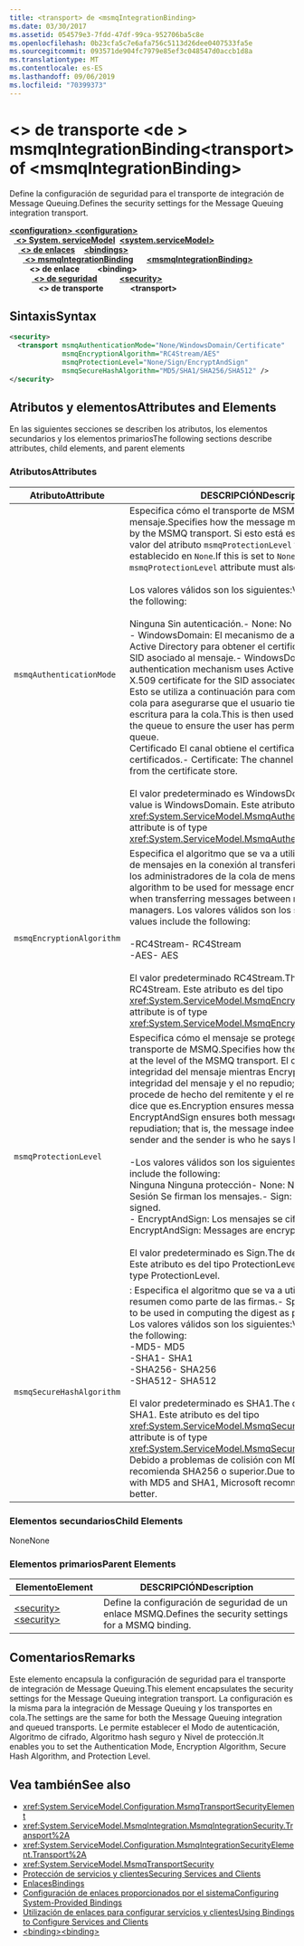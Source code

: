 ```yaml
---
title: <transport> de <msmqIntegrationBinding>
ms.date: 03/30/2017
ms.assetid: 054579e3-7fdd-47df-99ca-952706ba5c8e
ms.openlocfilehash: 0b23cfa5c7e6afa756c5113d26dee0407533fa5e
ms.sourcegitcommit: 093571de904fc7979e85ef3c048547d0accb1d8a
ms.translationtype: MT
ms.contentlocale: es-ES
ms.lasthandoff: 09/06/2019
ms.locfileid: "70399373"
---
```

# <a name="transport-of-msmqintegrationbinding"></a><span data-ttu-id="6d2fa-102">\<> de transporte \<de > msmqIntegrationBinding</span><span class="sxs-lookup"><span data-stu-id="6d2fa-102">\<transport> of \<msmqIntegrationBinding></span></span>
<span data-ttu-id="6d2fa-103">Define la configuración de seguridad para el transporte de integración de Message Queuing.</span><span class="sxs-lookup"><span data-stu-id="6d2fa-103">Defines the security settings for the Message Queuing integration transport.</span></span>  
  
<span data-ttu-id="6d2fa-104">[ **\<configuration>** ](../configuration-element.md)</span><span class="sxs-lookup"><span data-stu-id="6d2fa-104">[**\<configuration>**](../configuration-element.md)</span></span>\
<span data-ttu-id="6d2fa-105">&nbsp;&nbsp;[ **\<> System. serviceModel**](system-servicemodel.md)</span><span class="sxs-lookup"><span data-stu-id="6d2fa-105">&nbsp;&nbsp;[**\<system.serviceModel>**](system-servicemodel.md)</span></span>\
<span data-ttu-id="6d2fa-106">&nbsp;&nbsp;&nbsp;&nbsp;[ **\<> de enlaces**](bindings.md)</span><span class="sxs-lookup"><span data-stu-id="6d2fa-106">&nbsp;&nbsp;&nbsp;&nbsp;[**\<bindings>**](bindings.md)</span></span>\
<span data-ttu-id="6d2fa-107">&nbsp;&nbsp;&nbsp;&nbsp;&nbsp;&nbsp;[ **\<> msmqIntegrationBinding**](msmqintegrationbinding.md)</span><span class="sxs-lookup"><span data-stu-id="6d2fa-107">&nbsp;&nbsp;&nbsp;&nbsp;&nbsp;&nbsp;[**\<msmqIntegrationBinding>**](msmqintegrationbinding.md)</span></span>\
<span data-ttu-id="6d2fa-108">&nbsp;&nbsp;&nbsp;&nbsp;&nbsp;&nbsp;&nbsp;&nbsp; **\<> de enlace**</span><span class="sxs-lookup"><span data-stu-id="6d2fa-108">&nbsp;&nbsp;&nbsp;&nbsp;&nbsp;&nbsp;&nbsp;&nbsp;**\<binding>**</span></span>\
<span data-ttu-id="6d2fa-109">&nbsp;&nbsp;&nbsp;&nbsp;&nbsp;&nbsp;&nbsp;&nbsp;&nbsp;&nbsp;[ **\<> de seguridad**](security-of-msmqintegrationbinding.md)</span><span class="sxs-lookup"><span data-stu-id="6d2fa-109">&nbsp;&nbsp;&nbsp;&nbsp;&nbsp;&nbsp;&nbsp;&nbsp;&nbsp;&nbsp;[**\<security>**](security-of-msmqintegrationbinding.md)</span></span>\
<span data-ttu-id="6d2fa-110">&nbsp;&nbsp;&nbsp;&nbsp;&nbsp;&nbsp;&nbsp;&nbsp;&nbsp;&nbsp;&nbsp;&nbsp; **\<> de transporte**</span><span class="sxs-lookup"><span data-stu-id="6d2fa-110">&nbsp;&nbsp;&nbsp;&nbsp;&nbsp;&nbsp;&nbsp;&nbsp;&nbsp;&nbsp;&nbsp;&nbsp;**\<transport>**</span></span>  
  
## <a name="syntax"></a><span data-ttu-id="6d2fa-111">Sintaxis</span><span class="sxs-lookup"><span data-stu-id="6d2fa-111">Syntax</span></span>  
  
```xml  
<security>
  <transport msmqAuthenticationMode="None/WindowsDomain/Certificate"
             msmqEncryptionAlgorithm="RC4Stream/AES"
             msmqProtectionLevel="None/Sign/EncryptAndSign"
             msmqSecureHashAlgorithm="MD5/SHA1/SHA256/SHA512" />
</security>
```  
  
## <a name="attributes-and-elements"></a><span data-ttu-id="6d2fa-112">Atributos y elementos</span><span class="sxs-lookup"><span data-stu-id="6d2fa-112">Attributes and Elements</span></span>  
 <span data-ttu-id="6d2fa-113">En las siguientes secciones se describen los atributos, los elementos secundarios y los elementos primarios</span><span class="sxs-lookup"><span data-stu-id="6d2fa-113">The following sections describe attributes, child elements, and parent elements</span></span>  
  
### <a name="attributes"></a><span data-ttu-id="6d2fa-114">Atributos</span><span class="sxs-lookup"><span data-stu-id="6d2fa-114">Attributes</span></span>  
  
|<span data-ttu-id="6d2fa-115">Atributo</span><span class="sxs-lookup"><span data-stu-id="6d2fa-115">Attribute</span></span>|<span data-ttu-id="6d2fa-116">DESCRIPCIÓN</span><span class="sxs-lookup"><span data-stu-id="6d2fa-116">Description</span></span>|  
|---------------|-----------------|  
|`msmqAuthenticationMode`|<span data-ttu-id="6d2fa-117">Especifica cómo el transporte de MSMQ debe autenticar el mensaje.</span><span class="sxs-lookup"><span data-stu-id="6d2fa-117">Specifies how the message must be authenticated by the MSMQ transport.</span></span> <span data-ttu-id="6d2fa-118">Si esto está establecido en `None`, el valor del atributo `msmqProtectionLevel` también debe estar establecido en `None`.</span><span class="sxs-lookup"><span data-stu-id="6d2fa-118">If this is set to `None`, the value of the `msmqProtectionLevel` attribute must also be set to `None`.</span></span><br /><br /> <span data-ttu-id="6d2fa-119">Los valores válidos son los siguientes:</span><span class="sxs-lookup"><span data-stu-id="6d2fa-119">Valid values include the following:</span></span><br /><br /> <span data-ttu-id="6d2fa-120">Ninguna Sin autenticación.</span><span class="sxs-lookup"><span data-stu-id="6d2fa-120">-   None: No authentication.</span></span><br /><span data-ttu-id="6d2fa-121">-   WindowsDomain: El mecanismo de autenticación utiliza Active Directory para obtener el certificado X. 509 para el SID asociado al mensaje.</span><span class="sxs-lookup"><span data-stu-id="6d2fa-121">-   WindowsDomain: The authentication mechanism uses Active Directory to get the X.509 certificate for the SID associated with the message.</span></span> <span data-ttu-id="6d2fa-122">Esto se utiliza a continuación para comprobar el ACL de la cola para asegurarse que el usuario tiene el permiso de escritura para la cola.</span><span class="sxs-lookup"><span data-stu-id="6d2fa-122">This is then used to check the ACL of the queue to ensure the user has permission to write to the queue.</span></span><br /><span data-ttu-id="6d2fa-123">Certificado El canal obtiene el certificado del almacén de certificados.</span><span class="sxs-lookup"><span data-stu-id="6d2fa-123">-   Certificate: The channel gets the certificate from the certificate store.</span></span><br /><br /> <span data-ttu-id="6d2fa-124">El valor predeterminado es WindowsDomain.</span><span class="sxs-lookup"><span data-stu-id="6d2fa-124">The default value is WindowsDomain.</span></span> <span data-ttu-id="6d2fa-125">Este atributo es del tipo <xref:System.ServiceModel.MsmqAuthenticationMode>.</span><span class="sxs-lookup"><span data-stu-id="6d2fa-125">This attribute is of type <xref:System.ServiceModel.MsmqAuthenticationMode>.</span></span>|  
|`msmqEncryptionAlgorithm`|<span data-ttu-id="6d2fa-126">Especifica el algoritmo que se va a utilizar para el cifrado de mensajes en la conexión al transferir los mensajes entre los administradores de la cola de mensajes.</span><span class="sxs-lookup"><span data-stu-id="6d2fa-126">Specifies the algorithm to be used for message encryption on the wire when transferring messages between message queue managers.</span></span> <span data-ttu-id="6d2fa-127">Los valores válidos son los siguientes:</span><span class="sxs-lookup"><span data-stu-id="6d2fa-127">Valid values include the following:</span></span><br /><br /> <span data-ttu-id="6d2fa-128">-RC4Stream</span><span class="sxs-lookup"><span data-stu-id="6d2fa-128">-   RC4Stream</span></span><br /><span data-ttu-id="6d2fa-129">-AES</span><span class="sxs-lookup"><span data-stu-id="6d2fa-129">-   AES</span></span><br /><br /> <span data-ttu-id="6d2fa-130">El valor predeterminado RC4Stream.</span><span class="sxs-lookup"><span data-stu-id="6d2fa-130">The default value is RC4Stream.</span></span> <span data-ttu-id="6d2fa-131">Este atributo es del tipo <xref:System.ServiceModel.MsmqEncryptionAlgorithm>.</span><span class="sxs-lookup"><span data-stu-id="6d2fa-131">This attribute is of type <xref:System.ServiceModel.MsmqEncryptionAlgorithm>.</span></span>|  
|`msmqProtectionLevel`|<span data-ttu-id="6d2fa-132">Especifica cómo el mensaje se protege en el nivel del transporte de MSMQ.</span><span class="sxs-lookup"><span data-stu-id="6d2fa-132">Specifies how the message is secured at the level of the MSMQ transport.</span></span> <span data-ttu-id="6d2fa-133">El cifrado asegura la integridad del mensaje mientras EncryptAndSign asegura la integridad del mensaje y el no repudio; es decir, el mensaje procede de hecho del remitente y el remitente es quien dice que es.</span><span class="sxs-lookup"><span data-stu-id="6d2fa-133">Encryption ensures message integrity while EncryptAndSign ensures both message integrity and non-repudiation; that is, the message indeed comes from the sender and the sender is who he says he is.</span></span><br /><br /> <span data-ttu-id="6d2fa-134">-Los valores válidos son los siguientes:</span><span class="sxs-lookup"><span data-stu-id="6d2fa-134">-   Valid values include the following:</span></span><br /><span data-ttu-id="6d2fa-135">Ninguna Ninguna protección</span><span class="sxs-lookup"><span data-stu-id="6d2fa-135">-   None: No protection.</span></span><br /><span data-ttu-id="6d2fa-136">Sesión Se firman los mensajes.</span><span class="sxs-lookup"><span data-stu-id="6d2fa-136">-   Sign: Messages are signed.</span></span><br /><span data-ttu-id="6d2fa-137">-   EncryptAndSign: Los mensajes se cifran y firman.</span><span class="sxs-lookup"><span data-stu-id="6d2fa-137">-   EncryptAndSign: Messages are encrypted and signed.</span></span><br /><br /> <span data-ttu-id="6d2fa-138">El valor predeterminado es Sign.</span><span class="sxs-lookup"><span data-stu-id="6d2fa-138">The default value is Sign.</span></span> <span data-ttu-id="6d2fa-139">Este atributo es del tipo ProtectionLevel.</span><span class="sxs-lookup"><span data-stu-id="6d2fa-139">This attribute is of type ProtectionLevel.</span></span>|  
|`msmqSecureHashAlgorithm`|<span data-ttu-id="6d2fa-140">: Especifica el algoritmo que se va a utilizar para calcular el resumen como parte de las firmas.</span><span class="sxs-lookup"><span data-stu-id="6d2fa-140">-   Specifies the algorithm to be used in computing the digest as part of signatures.</span></span> <span data-ttu-id="6d2fa-141">Los valores válidos son los siguientes:</span><span class="sxs-lookup"><span data-stu-id="6d2fa-141">Valid values include the following:</span></span><br /><span data-ttu-id="6d2fa-142">-MD5</span><span class="sxs-lookup"><span data-stu-id="6d2fa-142">-   MD5</span></span><br /><span data-ttu-id="6d2fa-143">-SHA1</span><span class="sxs-lookup"><span data-stu-id="6d2fa-143">-   SHA1</span></span><br /><span data-ttu-id="6d2fa-144">-SHA256</span><span class="sxs-lookup"><span data-stu-id="6d2fa-144">-   SHA256</span></span><br /><span data-ttu-id="6d2fa-145">-SHA512</span><span class="sxs-lookup"><span data-stu-id="6d2fa-145">-   SHA512</span></span><br /><br /> <span data-ttu-id="6d2fa-146">El valor predeterminado es SHA1.</span><span class="sxs-lookup"><span data-stu-id="6d2fa-146">The default value is SHA1.</span></span> <span data-ttu-id="6d2fa-147">Este atributo es del tipo <xref:System.ServiceModel.MsmqSecureHashAlgorithm>.</span><span class="sxs-lookup"><span data-stu-id="6d2fa-147">This attribute is of type <xref:System.ServiceModel.MsmqSecureHashAlgorithm>.</span></span><br><span data-ttu-id="6d2fa-148">Debido a problemas de colisión con MD5 y SHA1, Microsoft recomienda SHA256 o superior.</span><span class="sxs-lookup"><span data-stu-id="6d2fa-148">Due to collision problems with MD5 and SHA1, Microsoft recommends SHA256 or better.</span></span>|  
  
### <a name="child-elements"></a><span data-ttu-id="6d2fa-149">Elementos secundarios</span><span class="sxs-lookup"><span data-stu-id="6d2fa-149">Child Elements</span></span>  
 <span data-ttu-id="6d2fa-150">None</span><span class="sxs-lookup"><span data-stu-id="6d2fa-150">None</span></span>  
  
### <a name="parent-elements"></a><span data-ttu-id="6d2fa-151">Elementos primarios</span><span class="sxs-lookup"><span data-stu-id="6d2fa-151">Parent Elements</span></span>  
  
|<span data-ttu-id="6d2fa-152">Elemento</span><span class="sxs-lookup"><span data-stu-id="6d2fa-152">Element</span></span>|<span data-ttu-id="6d2fa-153">DESCRIPCIÓN</span><span class="sxs-lookup"><span data-stu-id="6d2fa-153">Description</span></span>|  
|-------------|-----------------|  
|[<span data-ttu-id="6d2fa-154">\<security></span><span class="sxs-lookup"><span data-stu-id="6d2fa-154">\<security></span></span>](security-of-basichttpbinding.md)|<span data-ttu-id="6d2fa-155">Define la configuración de seguridad de un enlace MSMQ.</span><span class="sxs-lookup"><span data-stu-id="6d2fa-155">Defines the security settings for a MSMQ binding.</span></span>|  
  
## <a name="remarks"></a><span data-ttu-id="6d2fa-156">Comentarios</span><span class="sxs-lookup"><span data-stu-id="6d2fa-156">Remarks</span></span>  
 <span data-ttu-id="6d2fa-157">Este elemento encapsula la configuración de seguridad para el transporte de integración de Message Queuing.</span><span class="sxs-lookup"><span data-stu-id="6d2fa-157">This element encapsulates the security settings for the Message Queuing integration transport.</span></span> <span data-ttu-id="6d2fa-158">La configuración es la misma para la integración de Message Queuing y los transportes en cola.</span><span class="sxs-lookup"><span data-stu-id="6d2fa-158">The settings are the same for both the Message Queuing integration and queued transports.</span></span> <span data-ttu-id="6d2fa-159">Le permite establecer el Modo de autenticación, Algoritmo de cifrado, Algoritmo hash seguro y Nivel de protección.</span><span class="sxs-lookup"><span data-stu-id="6d2fa-159">It enables you to set the Authentication Mode, Encryption Algorithm, Secure Hash Algorithm, and Protection Level.</span></span>  
  
## <a name="see-also"></a><span data-ttu-id="6d2fa-160">Vea también</span><span class="sxs-lookup"><span data-stu-id="6d2fa-160">See also</span></span>

- <xref:System.ServiceModel.Configuration.MsmqTransportSecurityElement>
- <xref:System.ServiceModel.MsmqIntegration.MsmqIntegrationSecurity.Transport%2A>
- <xref:System.ServiceModel.Configuration.MsmqIntegrationSecurityElement.Transport%2A>
- <xref:System.ServiceModel.MsmqTransportSecurity>
- [<span data-ttu-id="6d2fa-161">Protección de servicios y clientes</span><span class="sxs-lookup"><span data-stu-id="6d2fa-161">Securing Services and Clients</span></span>](../../../wcf/feature-details/securing-services-and-clients.md)
- [<span data-ttu-id="6d2fa-162">Enlaces</span><span class="sxs-lookup"><span data-stu-id="6d2fa-162">Bindings</span></span>](../../../wcf/bindings.md)
- [<span data-ttu-id="6d2fa-163">Configuración de enlaces proporcionados por el sistema</span><span class="sxs-lookup"><span data-stu-id="6d2fa-163">Configuring System-Provided Bindings</span></span>](../../../wcf/feature-details/configuring-system-provided-bindings.md)
- [<span data-ttu-id="6d2fa-164">Utilización de enlaces para configurar servicios y clientes</span><span class="sxs-lookup"><span data-stu-id="6d2fa-164">Using Bindings to Configure Services and Clients</span></span>](../../../wcf/using-bindings-to-configure-services-and-clients.md)
- [<span data-ttu-id="6d2fa-165">\<binding></span><span class="sxs-lookup"><span data-stu-id="6d2fa-165">\<binding></span></span>](../../../misc/binding.md)
